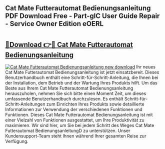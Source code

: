 ## Cat Mate Futterautomat Bedienungsanleitung PDF Download Free - Part-glC User Guide Repair - Service Owner Edition eOERL

# <h2><a href="http://df5jsm.blite.top/?on=Cat+Mate+Futterautomat+Bedienungsanleitung">🔗Download 👉🔴 Cat Mate Futterautomat Bedienungsanleitung</a></h2>

[![Cat Mate Futterautomat Bedienungsanleitung new download](https://i.imgur.com/lujVjoI.png)](http://df5jsm.blite.top/?on=Cat+Mate+Futterautomat+Bedienungsanleitung)
Ihr neues Cat Mate Futterautomat Bedienungsanleitung ist jetzt einsatzbereit. Dieses Benutzerhandbuch enthält eine Schritt-für-Schritt-Anleitung, die Ihnen bei der Installation, dem Betrieb und der Wartung Ihres Produkts hilft. Um das Beste aus Ihrem Cat Mate Futterautomat Bedienungsanleitung herauszuholen, nehmen Sie sich bitte einen Moment Zeit, um dieses umfassende Benutzerhandbuch durchzulesen. Es enthält Schritt-für-Schritt-Anleitungen zum Einrichten Ihres Produkts sowie detaillierte Informationen zur Verwendung der verschiedenen Funktionen und Funktionen. Dieses Cat Mate Futterautomat Bedienungsanleitung ist mit einer Vielzahl von Funktionen ausgestattet, um Ihre Produktivität zu maximieren. Wir sind hier, um Sie bei jedem Schritt des Weges Cat Mate Futterautomat BedienungsanleitungD zu unterstützen. Unser Kundensupport-Team steht Ihnen während Ihrer gesamten Reise zur Verfügung.
